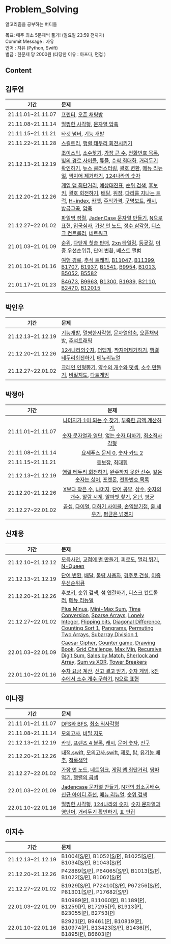 

# Problem_Solving
알고리즘을 공부하는 버디들

목표: 매주 최소 5문제씩 풀기! (일요일 23:59 전까지) <br/>
Commit Message : 자유 <br/>
언어 : 자유 (Python, Swift) <br/>
벌금 : 한문제 당 2000원 (타당한 이유 : 아프다, 면접 ) <br/>

## Content

## 김두연

|기간|문제|
|:-:|:-|
|21.11.01~21.11.07|[프린터](https://github.com/lunchScreen/Problem_Solving/blob/main/%EA%B9%80%EB%91%90%EC%97%B0/python/%5B%ED%94%84%EB%A1%9C%EA%B7%B8%EB%9E%98%EB%A8%B8%EC%8A%A4%5D%20%EA%B9%80%EB%91%90%EC%97%B0_%ED%94%84%EB%A6%B0%ED%84%B0.py), [오픈 채팅방](https://github.com/lunchScreen/Problem_Solving/blob/main/%EA%B9%80%EB%91%90%EC%97%B0/python/%5B%ED%94%84%EB%A1%9C%EA%B7%B8%EB%9E%98%EB%A8%B8%EC%8A%A4%5D%20%EA%B9%80%EB%91%90%EC%97%B0_%EC%98%A4%ED%94%88%EC%B1%84%ED%8C%85%EB%B0%A9.py)|
|21.11.08~21.11.14|[멀쩡한 사각형](https://github.com/lunchScreen/Problem_Solving/blob/main/%EA%B9%80%EB%91%90%EC%97%B0/python/%5B%ED%94%84%EB%A1%9C%EA%B7%B8%EB%9E%98%EB%A8%B8%EC%8A%A4%5D%20%EA%B9%80%EB%91%90%EC%97%B0_%EB%A9%80%EC%A9%A1%ED%95%9C%EC%82%AC%EA%B0%81%ED%98%95.py), [문자열 압축](https://github.com/lunchScreen/Problem_Solving/blob/main/%EA%B9%80%EB%91%90%EC%97%B0/python/%5B%ED%94%84%EB%A1%9C%EA%B7%B8%EB%9E%98%EB%A8%B8%EC%8A%A4%5D%20%EA%B9%80%EB%91%90%EC%97%B0_%EB%AC%B8%EC%9E%90%EC%97%B4%20%EC%95%95%EC%B6%95.py) |
|21.11.15~21.11.21|[타겟 넘버](https://github.com/lunchScreen/Problem_Solving/blob/main/%EA%B9%80%EB%91%90%EC%97%B0/python/%5B%ED%94%84%EB%A1%9C%EA%B7%B8%EB%9E%98%EB%A8%B8%EC%8A%A4%5D%20%EA%B9%80%EB%91%90%EC%97%B0_%ED%83%80%EA%B2%9F%20%EB%84%98%EB%B2%84.py), [기능 개발](https://github.com/lunchScreen/Problem_Solving/blob/main/%EA%B9%80%EB%91%90%EC%97%B0/python/%5B%ED%94%84%EB%A1%9C%EA%B7%B8%EB%9E%98%EB%A8%B8%EC%8A%A4%5D%20%EA%B9%80%EB%91%90%EC%97%B0_%EA%B8%B0%EB%8A%A5%EA%B0%9C%EB%B0%9C.py)|
|21.11.22~21.11.28|[스킬트리](https://github.com/lunchScreen/Problem_Solving/blob/main/%EA%B9%80%EB%91%90%EC%97%B0/python/%5B%ED%94%84%EB%A1%9C%EA%B7%B8%EB%9E%98%EB%A8%B8%EC%8A%A4%5D%20%EA%B9%80%EB%91%90%EC%97%B0_%EC%8A%A4%ED%82%AC%ED%8A%B8%EB%A6%AC.py), [행렬 테두리 회전시키기](https://github.com/lunchScreen/Problem_Solving/blob/main/%EA%B9%80%EB%91%90%EC%97%B0/python/%5B%ED%94%84%EB%A1%9C%EA%B7%B8%EB%9E%98%EB%A8%B8%EC%8A%A4%5D%20%EA%B9%80%EB%91%90%EC%97%B0_%ED%96%89%EB%A0%AC%20%ED%85%8C%EB%91%90%EB%A6%AC%20%ED%9A%8C%EC%A0%84%EC%8B%9C%ED%82%A4%EA%B8%B0.py)|
|21.12.13~21.12.19|[조이스틱](https://github.com/lunchScreen/Problem_Solving/blob/main/%EA%B9%80%EB%91%90%EC%97%B0/python/%5B%ED%94%84%EB%A1%9C%EA%B7%B8%EB%9E%98%EB%A8%B8%EC%8A%A4%5D%20%EA%B9%80%EB%91%90%EC%97%B0_%EC%A1%B0%EC%9D%B4%EC%8A%A4%ED%8B%B1.py), [소수찾기](https://github.com/lunchScreen/Problem_Solving/blob/main/%EA%B9%80%EB%91%90%EC%97%B0/python/%5B%ED%94%84%EB%A1%9C%EA%B7%B8%EB%9E%98%EB%A8%B8%EC%8A%A4%5D%20%EA%B9%80%EB%91%90%EC%97%B0_%EC%86%8C%EC%88%98%EC%B0%BE%EA%B8%B0.py), [가장 큰 수](https://github.com/lunchScreen/Problem_Solving/blob/main/%EA%B9%80%EB%91%90%EC%97%B0/python/%5B%ED%94%84%EB%A1%9C%EA%B7%B8%EB%9E%98%EB%A8%B8%EC%8A%A4%5D%20%EA%B9%80%EB%91%90%EC%97%B0_%EA%B0%80%EC%9E%A5%20%ED%81%B0%20%EC%88%98.py), [전화번호 목록](https://github.com/lunchScreen/Problem_Solving/blob/main/%EA%B9%80%EB%91%90%EC%97%B0/python/%5B%ED%94%84%EB%A1%9C%EA%B7%B8%EB%9E%98%EB%A8%B8%EC%8A%A4%5D%20%EA%B9%80%EB%91%90%EC%97%B0_%EC%A0%84%ED%99%94%EB%B2%88%ED%98%B8%20%EB%AA%A9%EB%A1%9D.py), [빛의 경로 사이클](https://github.com/lunchScreen/Problem_Solving/blob/main/%EA%B9%80%EB%91%90%EC%97%B0/python/%5B%ED%94%84%EB%A1%9C%EA%B7%B8%EB%9E%98%EB%A8%B8%EC%8A%A4%5D%20%EA%B9%80%EB%91%90%EC%97%B0_%EB%B9%9B%EC%9D%98%20%EA%B2%BD%EB%A1%9C%20%EC%8B%B8%EC%9D%B4%ED%81%B4.py), [튜플](https://github.com/lunchScreen/Problem_Solving/blob/main/%EA%B9%80%EB%91%90%EC%97%B0/python/%5B%ED%94%84%EB%A1%9C%EA%B7%B8%EB%9E%98%EB%A8%B8%EC%8A%A4%5D%20%EA%B9%80%EB%91%90%EC%97%B0_%ED%8A%9C%ED%94%8C.py), [수식 최대화](https://github.com/lunchScreen/Problem_Solving/blob/main/%EA%B9%80%EB%91%90%EC%97%B0/python/%5B%ED%94%84%EB%A1%9C%EA%B7%B8%EB%9E%98%EB%A8%B8%EC%8A%A4%5D%20%EA%B9%80%EB%91%90%EC%97%B0_%EC%88%98%EC%8B%9D%20%EC%B5%9C%EB%8C%80%ED%99%94.py), [거리두기 확인하기](https://github.com/lunchScreen/Problem_Solving/blob/main/%EA%B9%80%EB%91%90%EC%97%B0/python/%5B%ED%94%84%EB%A1%9C%EA%B7%B8%EB%9E%98%EB%A8%B8%EC%8A%A4%5D%20%EA%B9%80%EB%91%90%EC%97%B0_%EA%B1%B0%EB%A6%AC%EB%91%90%EA%B8%B0%20%ED%99%95%EC%9D%B8%ED%95%98%EA%B8%B0.py), [뉴스 클러스터링](https://github.com/lunchScreen/Problem_Solving/blob/main/%EA%B9%80%EB%91%90%EC%97%B0/python/%5B%ED%94%84%EB%A1%9C%EA%B7%B8%EB%9E%98%EB%A8%B8%EC%8A%A4%5D%20%EA%B9%80%EB%91%90%EC%97%B0_%EB%89%B4%EC%8A%A4%20%ED%81%B4%EB%9F%AC%EC%8A%A4%ED%84%B0%EB%A7%81.py), [괄호 변환](https://github.com/lunchScreen/Problem_Solving/blob/main/%EA%B9%80%EB%91%90%EC%97%B0/python/%5B%ED%94%84%EB%A1%9C%EA%B7%B8%EB%9E%98%EB%A8%B8%EC%8A%A4%5D%20%EA%B9%80%EB%91%90%EC%97%B0_%EA%B4%84%ED%98%B8%20%EB%B3%80%ED%99%98.py), [메뉴 리뉴얼](https://github.com/lunchScreen/Problem_Solving/blob/main/%EA%B9%80%EB%91%90%EC%97%B0/python/%5B%ED%94%84%EB%A1%9C%EA%B7%B8%EB%9E%98%EB%A8%B8%EC%8A%A4%5D%20%EA%B9%80%EB%91%90%EC%97%B0_%EB%A9%94%EB%89%B4%20%EB%A6%AC%EB%89%B4%EC%96%BC.py), [짝지어 제거하기](https://github.com/lunchScreen/Problem_Solving/blob/main/%EA%B9%80%EB%91%90%EC%97%B0/python/%5B%ED%94%84%EB%A1%9C%EA%B7%B8%EB%9E%98%EB%A8%B8%EC%8A%A4%5D%20%EA%B9%80%EB%91%90%EC%97%B0_%EC%A7%9D%EC%A7%80%EC%96%B4%20%EC%A0%9C%EA%B1%B0%ED%95%98%EA%B8%B0.py), [124나라의 숫자](https://github.com/lunchScreen/Problem_Solving/blob/main/%EA%B9%80%EB%91%90%EC%97%B0/python/%5B%ED%94%84%EB%A1%9C%EA%B7%B8%EB%9E%98%EB%A8%B8%EC%8A%A4%5D%20%EA%B9%80%EB%91%90%EC%97%B0_124%20%EB%82%98%EB%9D%BC%EC%9D%98%20%EC%88%AB%EC%9E%90.py)|
|21.12.20~21.12.26|[게임 맵 최단거리](https://github.com/lunchScreen/Problem_Solving/blob/main/%EA%B9%80%EB%91%90%EC%97%B0/python/%5B%ED%94%84%EB%A1%9C%EA%B7%B8%EB%9E%98%EB%A8%B8%EC%8A%A4%5D%20%EA%B9%80%EB%91%90%EC%97%B0_%EA%B2%8C%EC%9E%84%20%EB%A7%B5%20%EC%B5%9C%EB%8B%A8%EA%B1%B0%EB%A6%AC.py), [예상대진표](https://github.com/lunchScreen/Problem_Solving/blob/main/%EA%B9%80%EB%91%90%EC%97%B0/python/%5B%ED%94%84%EB%A1%9C%EA%B7%B8%EB%9E%98%EB%A8%B8%EC%8A%A4%5D%20%EA%B9%80%EB%91%90%EC%97%B0_%EC%98%88%EC%83%81%EB%8C%80%EC%A7%84%ED%91%9C.py), [순위 검색](https://github.com/lunchScreen/Problem_Solving/blob/main/%EA%B9%80%EB%91%90%EC%97%B0/python/%5B%ED%94%84%EB%A1%9C%EA%B7%B8%EB%9E%98%EB%A8%B8%EC%8A%A4%5D%20%EA%B9%80%EB%91%90%EC%97%B0_%EC%88%9C%EC%9C%84%20%EA%B2%80%EC%83%89.py), [후보키](https://github.com/lunchScreen/Problem_Solving/blob/main/%EB%B0%95%EC%9D%B8%EC%9A%B0/python/%5B%ED%94%84%EB%A1%9C%EA%B7%B8%EB%9E%98%EB%A8%B8%EC%8A%A4%5D%20%EA%B8%B0%EB%8A%A5%EA%B0%9C%EB%B0%9C.py), [괄호 회전하기](https://github.com/lunchScreen/Problem_Solving/blob/main/%EA%B9%80%EB%91%90%EC%97%B0/python/%5B%ED%94%84%EB%A1%9C%EA%B7%B8%EB%9E%98%EB%A8%B8%EC%8A%A4%5D%20%EA%B9%80%EB%91%90%EC%97%B0_%EA%B4%84%ED%98%B8%20%ED%9A%8C%EC%A0%84%ED%95%98%EA%B8%B0.py), [배달](https://github.com/lunchScreen/Problem_Solving/blob/main/%EA%B9%80%EB%91%90%EC%97%B0/python/%5B%ED%94%84%EB%A1%9C%EA%B7%B8%EB%9E%98%EB%A8%B8%EC%8A%A4%5D%20%EA%B9%80%EB%91%90%EC%97%B0_%EB%B0%B0%EB%8B%AC.py), [위장](https://github.com/lunchScreen/Problem_Solving/blob/main/%EA%B9%80%EB%91%90%EC%97%B0/python/%5B%ED%94%84%EB%A1%9C%EA%B7%B8%EB%9E%98%EB%A8%B8%EC%8A%A4%5D%20%EA%B9%80%EB%91%90%EC%97%B0_%EC%9C%84%EC%9E%A5.py), [다리를 지나는 트럭](https://github.com/lunchScreen/Problem_Solving/blob/main/%EA%B9%80%EB%91%90%EC%97%B0/python/%5B%ED%94%84%EB%A1%9C%EA%B7%B8%EB%9E%98%EB%A8%B8%EC%8A%A4%5D%20%EA%B9%80%EB%91%90%EC%97%B0_%EB%8B%A4%EB%A6%AC%EB%A5%BC%20%EC%A7%80%EB%82%98%EB%8A%94%20%ED%8A%B8%EB%9F%AD.py), [H-index](https://github.com/lunchScreen/Problem_Solving/blob/main/%EA%B9%80%EB%91%90%EC%97%B0/python/%5B%ED%94%84%EB%A1%9C%EA%B7%B8%EB%9E%98%EB%A8%B8%EC%8A%A4%5D%20%EA%B9%80%EB%91%90%EC%97%B0_H-index.py), [카펫](https://github.com/lunchScreen/Problem_Solving/blob/main/%EA%B9%80%EB%91%90%EC%97%B0/python/%5B%ED%94%84%EB%A1%9C%EA%B7%B8%EB%9E%98%EB%A8%B8%EC%8A%A4%5D%20%EA%B9%80%EB%91%90%EC%97%B0_%EC%B9%B4%ED%8E%AB.py), [주식가격](https://github.com/lunchScreen/Problem_Solving/blob/main/%EA%B9%80%EB%91%90%EC%97%B0/python/%5B%ED%94%84%EB%A1%9C%EA%B7%B8%EB%9E%98%EB%A8%B8%EC%8A%A4%5D%20%EA%B9%80%EB%91%90%EC%97%B0_%EC%A3%BC%EC%8B%9D%EA%B0%80%EA%B2%A9.py), [구명보트](https://github.com/lunchScreen/Problem_Solving/blob/main/%EA%B9%80%EB%91%90%EC%97%B0/python/%5B%ED%94%84%EB%A1%9C%EA%B7%B8%EB%9E%98%EB%A8%B8%EC%8A%A4%5D%20%EA%B9%80%EB%91%90%EC%97%B0_%EA%B5%AC%EB%AA%85%EB%B3%B4%ED%8A%B8.py), [캐시](https://github.com/lunchScreen/Problem_Solving/blob/main/%EA%B9%80%EB%91%90%EC%97%B0/python/%5B%ED%94%84%EB%A1%9C%EA%B7%B8%EB%9E%98%EB%A8%B8%EC%8A%A4%5D%20%EA%B9%80%EB%91%90%EC%97%B0_%EC%BA%90%EC%8B%9C.py), [방금그곡](https://github.com/lunchScreen/Problem_Solving/blob/main/%EA%B9%80%EB%91%90%EC%97%B0/python/%5B%ED%94%84%EB%A1%9C%EA%B7%B8%EB%9E%98%EB%A8%B8%EC%8A%A4%5D%20%EA%B9%80%EB%91%90%EC%97%B0_%EB%B0%A9%EA%B8%88%EA%B7%B8%EA%B3%A1.py), [압축](https://github.com/lunchScreen/Problem_Solving/blob/main/%EA%B9%80%EB%91%90%EC%97%B0/python/%5B%ED%94%84%EB%A1%9C%EA%B7%B8%EB%9E%98%EB%A8%B8%EC%8A%A4%5D%20%EA%B9%80%EB%91%90%EC%97%B0_%EC%95%95%EC%B6%95.py)|
|21.12.27~22.01.02|[파일명 정렬](https://github.com/lunchScreen/Problem_Solving/blob/main/%EA%B9%80%EB%91%90%EC%97%B0/python/%5B%ED%94%84%EB%A1%9C%EA%B7%B8%EB%9E%98%EB%A8%B8%EC%8A%A4%5D%20%EA%B9%80%EB%91%90%EC%97%B0_%ED%8C%8C%EC%9D%BC%EB%AA%85%20%EC%A0%95%EB%A0%AC.py), [JadenCase 문자열 만들기](https://github.com/lunchScreen/Problem_Solving/blob/main/%EA%B9%80%EB%91%90%EC%97%B0/python/%5B%ED%94%84%EB%A1%9C%EA%B7%B8%EB%9E%98%EB%A8%B8%EC%8A%A4%5D%20%EA%B9%80%EB%91%90%EC%97%B0_JadenCase%20%EB%AC%B8%EC%9E%90%EC%97%B4%20%EB%A7%8C%EB%93%A4%EA%B8%B0.py), [N으로 표현](https://github.com/lunchScreen/Problem_Solving/blob/main/%EA%B9%80%EB%91%90%EC%97%B0/python/%5B%ED%94%84%EB%A1%9C%EA%B7%B8%EB%9E%98%EB%A8%B8%EC%8A%A4%5D%20%EA%B9%80%EB%91%90%EC%97%B0_N%EC%9C%BC%EB%A1%9C%ED%91%9C%ED%98%84.py), [입국심사](https://github.com/lunchScreen/Problem_Solving/blob/main/%EA%B9%80%EB%91%90%EC%97%B0/python/%5B%ED%94%84%EB%A1%9C%EA%B7%B8%EB%9E%98%EB%A8%B8%EC%8A%A4%5D%20%EA%B9%80%EB%91%90%EC%97%B0_%EC%9E%85%EA%B5%AD%EC%8B%AC%EC%82%AC.py), [가장 먼 노드](https://github.com/lunchScreen/Problem_Solving/blob/main/%EA%B9%80%EB%91%90%EC%97%B0/python/%5B%ED%94%84%EB%A1%9C%EA%B7%B8%EB%9E%98%EB%A8%B8%EC%8A%A4%5D%20%EA%B9%80%EB%91%90%EC%97%B0_%EA%B0%80%EC%9E%A5%20%EB%A8%BC%20%EB%85%B8%EB%93%9C.py), [정수 삼각형](https://github.com/lunchScreen/Problem_Solving/blob/main/%EA%B9%80%EB%91%90%EC%97%B0/python/%5B%ED%94%84%EB%A1%9C%EA%B7%B8%EB%9E%98%EB%A8%B8%EC%8A%A4%5D%20%EA%B9%80%EB%91%90%EC%97%B0_%EC%A0%95%EC%88%98%20%EC%82%BC%EA%B0%81%ED%98%95.py), [디스크 컨트롤러](https://github.com/lunchScreen/Problem_Solving/blob/main/%EA%B9%80%EB%91%90%EC%97%B0/python/%5B%ED%94%84%EB%A1%9C%EA%B7%B8%EB%9E%98%EB%A8%B8%EC%8A%A4%5D%20%EA%B9%80%EB%91%90%EC%97%B0_%EB%94%94%EC%8A%A4%ED%81%AC%20%EC%BB%A8%ED%8A%B8%EB%A1%A4%EB%9F%AC.py), [네트워크](https://github.com/lunchScreen/Problem_Solving/blob/main/%EA%B9%80%EB%91%90%EC%97%B0/python/%5B%ED%94%84%EB%A1%9C%EA%B7%B8%EB%9E%98%EB%A8%B8%EC%8A%A4%5D%20%EA%B9%80%EB%91%90%EC%97%B0_%EB%84%A4%ED%8A%B8%EC%9B%8C%ED%81%AC.py)|
|21.01.03~21.01.09|[순위](https://github.com/lunchScreen/Problem_Solving/blob/main/%EA%B9%80%EB%91%90%EC%97%B0/python/%5B%ED%94%84%EB%A1%9C%EA%B7%B8%EB%9E%98%EB%A8%B8%EC%8A%A4%5D%20%EA%B9%80%EB%91%90%EC%97%B0_%EC%88%9C%EC%9C%84.py), [다단계 칫솔 판매](https://github.com/lunchScreen/Problem_Solving/blob/main/%EA%B9%80%EB%91%90%EC%97%B0/python/%5B%ED%94%84%EB%A1%9C%EA%B7%B8%EB%9E%98%EB%A8%B8%EC%8A%A4%5D%20%EA%B9%80%EB%91%90%EC%97%B0_%EB%8B%A4%EB%8B%A8%EA%B3%84%20%EC%B9%AB%EC%86%94%20%ED%8C%90%EB%A7%A4.py), [2xn 타일링](https://github.com/lunchScreen/Problem_Solving/blob/main/%EA%B9%80%EB%91%90%EC%97%B0/python/%5B%ED%94%84%EB%A1%9C%EA%B7%B8%EB%9E%98%EB%A8%B8%EC%8A%A4%5D%20%EA%B9%80%EB%91%90%EC%97%B0_2xn%20%ED%83%80%EC%9D%BC%EB%A7%81.py), [등굣길](https://github.com/lunchScreen/Problem_Solving/blob/main/%EA%B9%80%EB%91%90%EC%97%B0/python/%5B%ED%94%84%EB%A1%9C%EA%B7%B8%EB%9E%98%EB%A8%B8%EC%8A%A4%5D%20%EA%B9%80%EB%91%90%EC%97%B0_%EB%93%B1%EA%B5%A3%EA%B8%B8.py), [이중 우선순위큐](https://github.com/lunchScreen/Problem_Solving/blob/main/%EA%B9%80%EB%91%90%EC%97%B0/python/%5B%ED%94%84%EB%A1%9C%EA%B7%B8%EB%9E%98%EB%A8%B8%EC%8A%A4%5D%20%EA%B9%80%EB%91%90%EC%97%B0_%EC%9D%B4%EC%A4%91%EC%9A%B0%EC%84%A0%EC%88%9C%EC%9C%84%ED%81%90.py), [단어 변환](https://github.com/lunchScreen/Problem_Solving/blob/main/%EA%B9%80%EB%91%90%EC%97%B0/python/%5B%ED%94%84%EB%A1%9C%EA%B7%B8%EB%9E%98%EB%A8%B8%EC%8A%A4%5D%20%EA%B9%80%EB%91%90%EC%97%B0_%EB%8B%A8%EC%96%B4%20%EB%B3%80%ED%99%98.py), [베스트 앨범](https://github.com/lunchScreen/Problem_Solving/blob/main/%EA%B9%80%EB%91%90%EC%97%B0/python/%5B%ED%94%84%EB%A1%9C%EA%B7%B8%EB%9E%98%EB%A8%B8%EC%8A%A4%5D%20%EA%B9%80%EB%91%90%EC%97%B0_%EB%B2%A0%EC%8A%A4%ED%8A%B8%20%EC%95%A8%EB%B2%94.py)|
|21.01.10~21.01.16|[여행 경로](https://github.com/lunchScreen/Problem_Solving/blob/main/%EA%B9%80%EB%91%90%EC%97%B0/python/%5B%ED%94%84%EB%A1%9C%EA%B7%B8%EB%9E%98%EB%A8%B8%EC%8A%A4%5D%20%EA%B9%80%EB%91%90%EC%97%B0_%EC%97%AC%ED%96%89%EA%B2%BD%EB%A1%9C.py), [추석 트래픽](https://github.com/lunchScreen/Problem_Solving/blob/main/%EA%B9%80%EB%91%90%EC%97%B0/python/%5B%ED%94%84%EB%A1%9C%EA%B7%B8%EB%9E%98%EB%A8%B8%EC%8A%A4%5D%20%EA%B9%80%EB%91%90%EC%97%B0_%EC%B6%94%EC%84%9D%20%ED%8A%B8%EB%9E%98%ED%94%BD.py), [B11047](https://github.com/lunchScreen/Problem_Solving/blob/main/%EA%B9%80%EB%91%90%EC%97%B0/swift/Baekjoon_11047.swift), [B11399](https://github.com/lunchScreen/Problem_Solving/blob/main/%EA%B9%80%EB%91%90%EC%97%B0/swift/Baekjoon_11399.swift), [B1707](https://github.com/lunchScreen/Problem_Solving/blob/main/%EA%B9%80%EB%91%90%EC%97%B0/swift/Baekjoon_1707.swift), [B1937](https://github.com/lunchScreen/Problem_Solving/blob/main/%EA%B9%80%EB%91%90%EC%97%B0/swift/Baekjoon_1937.swift), [B1541](https://github.com/lunchScreen/Problem_Solving/blob/main/%EA%B9%80%EB%91%90%EC%97%B0/swift/Baekjoon_1541.swift), [B9954](https://github.com/lunchScreen/Problem_Solving/blob/main/%EA%B9%80%EB%91%90%EC%97%B0/swift/Baekjoon_9954.swift), [B1013](https://github.com/lunchScreen/Problem_Solving/blob/main/%EA%B9%80%EB%91%90%EC%97%B0/swift/Baekjoon_1013.swift), [B5052](https://github.com/lunchScreen/Problem_Solving/blob/main/%EA%B9%80%EB%91%90%EC%97%B0/swift/Baekjoon_5052.swift), [B5582](https://github.com/lunchScreen/Problem_Solving/blob/main/%EA%B9%80%EB%91%90%EC%97%B0/swift/Baekjoon_5582.swift)|
|21.01.17~21.01.23|[B4673](https://github.com/lunchScreen/Problem_Solving/blob/main/%EA%B9%80%EB%91%90%EC%97%B0/swift/Baekjoon_4673.swift), [B9963](https://github.com/lunchScreen/Problem_Solving/blob/main/%EA%B9%80%EB%91%90%EC%97%B0/swift/Baekjoon_9963.swift), [B1300](https://github.com/lunchScreen/Problem_Solving/blob/main/%EA%B9%80%EB%91%90%EC%97%B0/swift/Baekjoon_1300.swift), [B1939](https://github.com/lunchScreen/Problem_Solving/blob/main/%EA%B9%80%EB%91%90%EC%97%B0/swift/Baekjoon_1939.swift), [B2110](https://github.com/lunchScreen/Problem_Solving/blob/main/%EA%B9%80%EB%91%90%EC%97%B0/swift/Baekjoon_2110.swift), [B2470](https://github.com/lunchScreen/Problem_Solving/blob/main/%EA%B9%80%EB%91%90%EC%97%B0/swift/Baekjoon_2470.swift), [B12015](https://github.com/lunchScreen/Problem_Solving/blob/main/%EA%B9%80%EB%91%90%EC%97%B0/swift/Baekjoon_12015.swift)|

## 박인우

|기간|문제|
|:-:|:-|
|21.12.13~21.12.19|[기능개발](https://github.com/lunchScreen/Problem_Solving/blob/main/%EB%B0%95%EC%9D%B8%EC%9A%B0/%5B%ED%94%84%EB%A1%9C%EA%B7%B8%EB%9E%98%EB%A8%B8%EC%8A%A4%5D%20%EA%B8%B0%EB%8A%A5%EA%B0%9C%EB%B0%9C.py), [멀쩡한사각형](https://github.com/lunchScreen/Problem_Solving/blob/main/%EB%B0%95%EC%9D%B8%EC%9A%B0/%5B%ED%94%84%EB%A1%9C%EA%B7%B8%EB%9E%98%EB%A8%B8%EC%8A%A4%5D%20%EB%A9%80%EC%A9%A1%ED%95%9C%20%EC%82%AC%EA%B0%81%ED%98%95.py), [문자열압축](https://github.com/lunchScreen/Problem_Solving/blob/main/%EB%B0%95%EC%9D%B8%EC%9A%B0/%5B%ED%94%84%EB%A1%9C%EA%B7%B8%EB%9E%98%EB%A8%B8%EC%8A%A4%5D%20%EB%AC%B8%EC%9E%90%EC%97%B4%EC%95%95%EC%B6%95.py), [오픈채팅방](https://github.com/lunchScreen/Problem_Solving/blob/main/%EB%B0%95%EC%9D%B8%EC%9A%B0/%5B%ED%94%84%EB%A1%9C%EA%B7%B8%EB%9E%98%EB%A8%B8%EC%8A%A4%5D%20%EC%98%A4%ED%94%88%20%EC%B1%84%ED%8C%85%EB%B0%A9.py), [추석트래픽](https://github.com/lunchScreen/Problem_Solving/blob/main/%EB%B0%95%EC%9D%B8%EC%9A%B0/%5B%ED%94%84%EB%A1%9C%EA%B7%B8%EB%9E%98%EB%A8%B8%EC%8A%A4%5D%20%EC%B6%94%EC%84%9D%20%ED%8A%B8%EB%9E%98%ED%94%BD.py)|
|21.12.20~21.12.26|[124나라의숫자](https://github.com/lunchScreen/Problem_Solving/blob/main/%EB%B0%95%EC%9D%B8%EC%9A%B0/%5B%ED%94%84%EB%A1%9C%EA%B7%B8%EB%9E%98%EB%A8%B8%EC%8A%A4%5D%20124%20%EB%82%98%EB%9D%BC%EC%9D%98%20%EC%88%AB%EC%9E%90.py), [더맵게](https://github.com/lunchScreen/Problem_Solving/blob/main/%EB%B0%95%EC%9D%B8%EC%9A%B0/%5B%ED%94%84%EB%A1%9C%EA%B7%B8%EB%9E%98%EB%A8%B8%EC%8A%A4%5D%20%EB%8D%94%20%EB%A7%B5%EA%B2%8C.py), [짝지어제거하기](https://github.com/lunchScreen/Problem_Solving/blob/main/%EB%B0%95%EC%9D%B8%EC%9A%B0/%5B%ED%94%84%EB%A1%9C%EA%B7%B8%EB%9E%98%EB%A8%B8%EC%8A%A4%5D%20%EC%A7%9D%EC%A7%80%EC%96%B4%20%EC%A0%9C%EA%B1%B0%ED%95%98%EA%B8%B0.py), [행렬테두리회전하기](https://github.com/lunchScreen/Problem_Solving/blob/main/%EB%B0%95%EC%9D%B8%EC%9A%B0/%5B%ED%94%84%EB%A1%9C%EA%B7%B8%EB%9E%98%EB%A8%B8%EC%8A%A4%5D%20%ED%96%89%EB%A0%AC%20%ED%85%8C%EB%91%90%EB%A6%AC%20%ED%9A%8C%EC%A0%84%ED%95%98%EA%B8%B0.py), [메뉴리뉴얼](https://github.com/lunchScreen/Problem_Solving/blob/main/%EB%B0%95%EC%9D%B8%EC%9A%B0/%5B%ED%94%84%EB%A1%9C%EA%B7%B8%EB%9E%98%EB%A8%B8%EC%8A%A4%5D%20%EB%A9%94%EB%89%B4%20%EB%A6%AC%EB%89%B4%EC%96%BC.py)|
|21.12.27~22.01.02|[크레인 인형뽑기](https://github.com/lunchScreen/Problem_Solving/blob/main/%EB%B0%95%EC%9D%B8%EC%9A%B0/%5B%ED%94%84%EB%A1%9C%EA%B7%B8%EB%9E%98%EB%A8%B8%EC%8A%A4%5D%20%ED%81%AC%EB%A0%88%EC%9D%B8%20%EC%9D%B8%ED%98%95%EB%BD%91%EA%B8%B0.py), [약수의 개수와 덧셈](https://github.com/lunchScreen/Problem_Solving/blob/main/%EB%B0%95%EC%9D%B8%EC%9A%B0/%5B%ED%94%84%EB%A1%9C%EA%B7%B8%EB%9E%98%EB%A8%B8%EC%8A%A4%5D%20%EC%95%BD%EC%88%98%EC%9D%98%20%EA%B0%9C%EC%88%98%EC%99%80%20%EB%8D%A7%EC%85%88.py), [소수 만들기](https://github.com/lunchScreen/Problem_Solving/blob/main/%EB%B0%95%EC%9D%B8%EC%9A%B0/%5B%ED%94%84%EB%A1%9C%EA%B7%B8%EB%9E%98%EB%A8%B8%EC%8A%A4%5D%20%EC%86%8C%EC%88%98%20%EB%A7%8C%EB%93%A4%EA%B8%B0.py), [비밀지도](https://github.com/lunchScreen/Problem_Solving/blob/main/%EB%B0%95%EC%9D%B8%EC%9A%B0/%5B%ED%94%84%EB%A1%9C%EA%B7%B8%EB%9E%98%EB%A8%B8%EC%8A%A4%5D%20%EB%B9%84%EB%B0%80%EC%A7%80%EB%8F%84.py), [다트게임](https://github.com/lunchScreen/Problem_Solving/blob/main/%EB%B0%95%EC%9D%B8%EC%9A%B0/%5B%ED%94%84%EB%A1%9C%EA%B7%B8%EB%9E%98%EB%A8%B8%EC%8A%A4%5D%20%EB%8B%A4%ED%8A%B8%20%EA%B2%8C%EC%9E%84.py)|

## 박정아

|기간|문제|
|:-:|:-:|
| 21.11.01~21.11.07 | [나머지가 1이 되는 수 찾기](https://github.com/lunchScreen/Problem_Solving/blob/main/박정아/%5B프로그래머스%5D%20박정아_나머지가%201이%20되는%20수%20찾기.swift), [부족한 금액 계산하기](https://github.com/lunchScreen/Problem_Solving/blob/main/박정아/%5B프로그래머스%5D%20박정아_부족한%20금액%20게산하기.swift), <br/> [숫자 문자열과 영단](https://github.com/lunchScreen/Problem_Solving/blob/main/박정아/%5B프로그래머스%5D%20박정아_숫자%20문자열과%20영단어.swift), [없는 숫자 더하기](https://github.com/lunchScreen/Problem_Solving/blob/main/박정아/%5B프로그래머스%5D%20박정아_없는%20숫자%20더하기.swift), [최소직사각형](https://github.com/lunchScreen/Problem_Solving/blob/main/박정아/%5B프로그래머스%5D%20박정아_최소직사각형.swift) |
| 21.11.08~21.11.14 | [요세푸스 문제 0](https://github.com/lunchScreen/Problem_Solving/blob/main/박정아/%5B백준%5D%20박정아_요세푸스%20문제%200.swift), [숫자 카드 2](https://github.com/lunchScreen/Problem_Solving/blob/main/박정아/%5B백준%5D%20박정아_숫자%20카드%202.swift) |
| 21.11.15~21.11.21 | [듣보잡](https://github.com/lunchScreen/Problem_Solving/blob/main/박정아/%5B백준%5D%20박정아_듣보잡.swift), [최대힙](https://github.com/lunchScreen/Problem_Solving/blob/main/박정아/%5B백준%5D%20박정아_최대%20힙.swift) |
| 21.12.13~21.12.19 | [행렬 테두리 회전하기](https://github.com/lunchScreen/Problem_Solving/blob/main/박정아/%5B프로그래머스%5D%20박정아_행렬%20테두리%20회전하기.swift), [완주하지 못한 선수](https://github.com/lunchScreen/Problem_Solving/blob/main/박정아/%5B프로그래머스%5D%20박정아_완주하지%20못한%20선수.py), [같은 숫자는 싫어](https://github.com/lunchScreen/Problem_Solving/blob/main/박정아/%5B프로그래머스%5D%20박정아_같은%20숫자는%20싫어.py), [포켓몬](https://github.com/lunchScreen/Problem_Solving/blob/main/박정아/%5B프로그래머스%5D%20박정아_포켓몬.py), [전화번호 목록](https://github.com/lunchScreen/Problem_Solving/blob/main/박정아/%5B프로그래머스%5D%20박정아_전화번호%20목록.py) |
| 21.12.20~21.12.26 | [X보다 작은 수](https://github.com/lunchScreen/Problem_Solving/blob/main/박정아/%5B백준%5D%20박정아_X보다%20작은%20수.swift), [나머지](https://github.com/lunchScreen/Problem_Solving/blob/main/박정아/%5B백준%5D%20박정아_나머지.swift), [단어 공부](https://github.com/lunchScreen/Problem_Solving/blob/main/박정아/%5B백준%5D%20박정아_단어%20공부.swift), [상수](https://github.com/lunchScreen/Problem_Solving/blob/main/박정아/%5B백준%5D%20박정아_상수.swift), [숫자의 개수](https://github.com/lunchScreen/Problem_Solving/blob/main/박정아/%5B백준%5D%20박정아_숫자의%20개수.swift), [알람 시계](https://github.com/lunchScreen/Problem_Solving/blob/main/박정아/%5B백준%5D%20박정아_알람%20시계.swift), [알파벳 찾기](https://github.com/lunchScreen/Problem_Solving/blob/main/박정아/%5B백준%5D%20박정아_알파벳%20찾기.swift), [윤년](https://github.com/lunchScreen/Problem_Solving/blob/main/박정아/%5B백준%5D%20박정아_윤년.swift), [평균](https://github.com/lunchScreen/Problem_Solving/blob/main/박정아/%5B백준%5D%20박정아_평균.swift) |
| 21.12.27~22.01.02 | [곱셈](https://github.com/lunchScreen/Problem_Solving/blob/main/박정아/%5B백준%5D%20박정아_곱셈.swift), [다이얼](https://github.com/lunchScreen/Problem_Solving/blob/main/박정아/%5B백준%5D%20박정아_다이얼.swift), [더하기 사이클](https://github.com/lunchScreen/Problem_Solving/blob/main/박정아/%5B백준%5D%20박정아_더하기%20사이클.swift), [손익분기점](https://github.com/lunchScreen/Problem_Solving/blob/main/박정아/%5B백준%5D%20박정아_손익분기점.swift), [줄 세우기](https://github.com/lunchScreen/Problem_Solving/blob/main/박정아/%5B백준%5D%20박정아_줄%20세우기.swift), [평균은 넘겠지](https://github.com/lunchScreen/Problem_Solving/blob/main/박정아/%5B백준%5D%20박정아_평균은%20넘겠지.swift) |

## 신재웅

|기간|문제|
|:-:|:-|
|21.12.10~21.12.12|[모음사전](./신재웅/%5B프로그래머스%5D%20신재웅_모음사전.swift), [교점에 별 만들기](./신재웅/%5B프로그래머스%5D%20신재웅_교점에%20별%20만들기.swift), [피로도](./신재웅/%5B프로그래머스%5D%20신재웅_피로도.swift), [멀리 뛰기](./신재웅/%5B프로그래머스%5D%20신재웅_멀리%20뛰기.swift), [N-Queen](./신재웅/%5B프로그래머스%5D%20신재웅_N-Queen.swift)|
|21.12.13~21.12.19|[단어 변환](/신재웅/%5B프로그래머스%5D%20신재웅_단어%20변환.swift), [배달](./신재웅/%5B프로그래머스%5D%20신재웅_배달.swift), [불량 사용자](./신재웅/%5B프로그래머스%5D%20신재웅_불량%20사용자.swift), [경주로 건설](./신재웅/%5B프로그래머스%5D%20신재웅_경주로%20건설.swift), [이중우선순위큐](./신재웅/%5B프로그래머스%5D%20신재웅_이중우선순위큐.swift)|
|21.12.20~21.12.26|[후보키](./신재웅/%5B프로그래머스%5D%20신재웅_후보키.swift), [순위 검색](./신재웅/%5B프로그래머스%5D%20신재웅_순위%20검색.swift), [섬 연결하기](./신재웅/%5B프로그래머스%5D%20신재웅_섬%20연결하기.swift), [디스크 컨트롤러](./신재웅/%5B프로그래머스%5D%20신재웅_디스크%20컨트롤러.swift), [메뉴 리뉴얼](./신재웅/%5B프로그래머스%5D%20신재웅_메뉴%20리뉴얼.swift)|
|21.12.27~22.01.02|[Plus Minus](./신재웅/Plus%20Minus.swift), [Mini-Max Sum](./신재웅/Mini-Max%20Sum.swift), [Time Conversion](./신재웅/Time%20Conversion.swift), [Sparse Arrays](./신재웅/Sparse%20Arrays.swift), [Lonely Integer](./신재웅/Lonely%20Integer.swift), [Flipping bits](./신재웅/Filpping%20bits.swift), [Diagonal Difference](./신재웅/Diagonal%20Difference.swift), [Counting Sort 1](./신재웅/Counting%20Sort%201.swift), [Pangrams](./신재웅/Pangrams.swift), [Permuting Two Arrays](./신재웅/Permuting%20Two%20Arrays.swift), [Subarray Division 1](./신재웅/Subarray%20Division%201.swift)|
|22.01.03~22.01.09|[Caesar Cipher](./신재웅/Caesar%20Cipher.swift), [Counter game](./신재웅/Counter%20game.swift), [Drawing Book](./신재웅/Drawing%20Book.swift), [Grid Challenge](./신재웅/Grid%20Challenge.swift), [Max Min](./신재웅/Max%20Min.swift), [Recursive Digit Sum](./신재웅/Recursive%20Digit%20Sum.swift), [Sales by Match](./신재웅/Sales%20by%20Match.swift), [Sherlock and Array](./신재웅/Sherlock%20and%20Array.swift), [Sum vs XOR](./신재웅/Sum%20vs%20XOR.swift), [Tower Breakers](./신재웅/Tower%20Breakers.swift)|
|22.01.10~22.01.16|[주차 요금 계산](./신재웅/%5B프로그래머스%5D%20신재웅_주차%20요금%20계산.swift), [신고 결고 받기](./신재웅/%5B프로그래머스%5D%20신재웅_신고%20결과%20받기.swift), [숫자 게임](./신재웅/%5B프로그래머스%5D%20신재웅_숫자%20게임.swift), [k진수에서 소수 개수 구하기](./신재웅/%5B프로그래머스%5D%20신재웅_k진수에서%20소수%20개수%20구하기.swift), [N으로 표현](./신재웅/%5B프로그래머스%5D%20신재웅_N으로%20표현.swift)|

## 이나정

|기간|문제|
|:-:|:-|
|21.11.01~21.11.07|[DFS와 BFS](https://github.com/lunchScreen/Problem_Solving/blob/main/%EC%9D%B4%EB%82%98%EC%A0%95/%5B%EB%B0%B1%EC%A4%80_1260%5D%20%EC%9D%B4%EB%82%98%EC%A0%95_DFS%EC%99%80%20BFS.py), [최소 직사각형](https://github.com/lunchScreen/Problem_Solving/blob/main/%EC%9D%B4%EB%82%98%EC%A0%95/%5B%ED%94%84%EB%A1%9C%EA%B7%B8%EB%9E%98%EB%A8%B8%EC%8A%A4%5D%20%EC%9D%B4%EB%82%98%EC%A0%95_%EC%B5%9C%EC%86%8C%EC%A7%81%EC%82%AC%EA%B0%81%ED%98%95.py)|
|21.11.08~21.11.14|[모의고사](https://github.com/lunchScreen/Problem_Solving/blob/main/%EC%9D%B4%EB%82%98%EC%A0%95/%5B%ED%94%84%EB%A1%9C%EA%B7%B8%EB%9E%98%EB%A8%B8%EC%8A%A4%5D%20%EC%9D%B4%EB%82%98%EC%A0%95_%EB%AA%A8%EC%9D%98%EA%B3%A0%EC%82%AC.py),  [비밀 지도](https://github.com/lunchScreen/Problem_Solving/blob/main/%EC%9D%B4%EB%82%98%EC%A0%95/%5B%ED%94%84%EB%A1%9C%EA%B7%B8%EB%9E%98%EB%A8%B8%EC%8A%A4%5D%20%EC%9D%B4%EB%82%98%EC%A0%95_%EB%B9%84%EB%B0%80%EC%A7%80%EB%8F%84.py)|
|21.12.13~21.12.19|[카펫](https://github.com/lunchScreen/Problem_Solving/blob/main/%EC%9D%B4%EB%82%98%EC%A0%95/%5B%ED%94%84%EB%A1%9C%EA%B7%B8%EB%9E%98%EB%A8%B8%EC%8A%A4%5D%20%EC%9D%B4%EB%82%98%EC%A0%95_%EC%B9%B4%ED%8E%AB.py), [프렌즈 4 블록](https://github.com/lunchScreen/Problem_Solving/blob/main/%EC%9D%B4%EB%82%98%EC%A0%95/%5B%ED%94%84%EB%A1%9C%EA%B7%B8%EB%9E%98%EB%A8%B8%EC%8A%A4%5D%20%EC%9D%B4%EB%82%98%EC%A0%95_%ED%94%84%EB%A0%8C%EC%A6%884%EB%B8%94%EB%A1%9D.py), [캐시](https://github.com/lunchScreen/Problem_Solving/blob/main/%EC%9D%B4%EB%82%98%EC%A0%95/%5B%ED%94%84%EB%A1%9C%EA%B7%B8%EB%9E%98%EB%A8%B8%EC%8A%A4%5D%20%EC%9D%B4%EB%82%98%EC%A0%95_%EC%BA%90%EC%8B%9C.py), [문어 숫자](https://github.com/lunchScreen/Problem_Solving/blob/main/%EC%9D%B4%EB%82%98%EC%A0%95/%5B%EB%B0%B1%EC%A4%80%5D%20%EC%9D%B4%EB%82%98%EC%A0%95_%EB%AC%B8%EC%96%B4%EC%88%AB%EC%9E%90.py), [전구](https://github.com/lunchScreen/Problem_Solving/blob/main/%EC%9D%B4%EB%82%98%EC%A0%95/%5B%EB%B0%B1%EC%A4%80%5D%20%EC%9D%B4%EB%82%98%EC%A0%95_%EC%A0%84%EA%B5%AC.py)|
|21.12.20~21.12.26|[내적.swift](https://github.com/lunchScreen/Problem_Solving/blob/main/%EC%9D%B4%EB%82%98%EC%A0%95/%5B%ED%94%84%EB%A1%9C%EA%B7%B8%EB%9E%98%EB%A8%B8%EC%8A%A4%5D%20%EC%9D%B4%EB%82%98%EC%A0%95_%EB%82%B4%EC%A0%81.swift), [모의고사.swift](https://github.com/lunchScreen/Problem_Solving/blob/main/%EC%9D%B4%EB%82%98%EC%A0%95/%5B%ED%94%84%EB%A1%9C%EA%B7%B8%EB%9E%98%EB%A8%B8%EC%8A%A4%5D%20%EC%9D%B4%EB%82%98%EC%A0%95_%EB%AA%A8%EC%9D%98%EA%B3%A0%EC%82%AC.swift), [제로](https://github.com/lunchScreen/Problem_Solving/blob/main/%EC%9D%B4%EB%82%98%EC%A0%95/%5B%EB%B0%B1%EC%A4%80%5D%20%EC%9D%B4%EB%82%98%EC%A0%95_%EC%A0%9C%EB%A1%9C.py), [탑](https://github.com/lunchScreen/Problem_Solving/blob/main/%EC%9D%B4%EB%82%98%EC%A0%95/%5B%EB%B0%B1%EC%A4%80%5D%20%EC%9D%B4%EB%82%98%EC%A0%95_%ED%83%91.py), [유기농 배추](https://github.com/lunchScreen/Problem_Solving/blob/main/%EC%9D%B4%EB%82%98%EC%A0%95/%5B%EB%B0%B1%EC%A4%80%5D%20%EC%9D%B4%EB%82%98%EC%A0%95_%EC%9C%A0%EA%B8%B0%EB%86%8D%EB%B0%B0%EC%B6%94.py), [적록색약](https://github.com/lunchScreen/Problem_Solving/blob/main/%EC%9D%B4%EB%82%98%EC%A0%95/%5B%EB%B0%B1%EC%A4%80%5D%20%EC%9D%B4%EB%82%98%EC%A0%95_%EC%A0%81%EB%A1%9D%EC%83%89%EC%95%BD.py)|
|21.12.27~22.01.02|[가장 먼 노드](https://github.com/dailynj/Problem-Solving/blob/main/Programmers/Level-3/%EA%B0%80%EC%9E%A5_%EB%A8%BC_%EB%85%B8%EB%93%9C.py), [네트워크](https://github.com/dailynj/Problem-Solving/blob/main/Programmers/Level-3/%EB%84%A4%ED%8A%B8%EC%9B%8C%ED%81%AC.py), [게임 맵 최단거리](https://github.com/dailynj/Problem-Solving/blob/main/Programmers/Level-2/%EA%B2%8C%EC%9E%84_%EB%A7%B5_%EC%B5%9C%EB%8B%A8%EA%B1%B0%EB%A6%AC.py), [땅따먹기](https://github.com/dailynj/Problem-Solving/blob/main/Programmers/Level-2/%EB%95%85%EB%94%B0%EB%A8%B9%EA%B8%B0.py), [행렬의 곱셈](https://github.com/dailynj/Problem-Solving/blob/main/Programmers/Level-2/%ED%96%89%EB%A0%AC%EC%9D%98_%EA%B3%B1%EC%85%88.py)|
|22.01.03~22.01.09|[Jadencase 문자열 만들기](https://github.com/dailynj/Problem-Solving/blob/main/Programmers/Level-2/JadenCase_%EB%AC%B8%EC%9E%90%EC%97%B4_%EB%A7%8C%EB%93%A4%EA%B8%B0.py), [N개의 최소공배수](https://github.com/dailynj/Problem-Solving/blob/main/Programmers/Level-2/N%EA%B0%9C%EC%9D%98_%EC%B5%9C%EC%86%8C%EA%B3%B5%EB%B0%B0%EC%88%98.py), [신규 아이디 추천](https://github.com/dailynj/Problem-Solving/blob/main/Kakao/%EC%8B%A0%EA%B7%9C_%EC%95%84%EC%9D%B4%EB%94%94_%EC%B6%94%EC%B2%9C.py), [메뉴 리뉴얼](https://github.com/dailynj/Problem-Solving/blob/main/Kakao/%EB%A9%94%EB%89%B4_%EB%A6%AC%EB%89%B4%EC%96%BC.py), [순위 검색](https://github.com/dailynj/Problem-Solving/blob/main/Kakao/%EC%88%9C%EC%9C%84_%EA%B2%80%EC%83%89.py)|
|22.01.10~22.01.16|[멀쩡한 사각형](https://github.com/dailynj/Problem-Solving/blob/main/Programmers/Level-2/%EB%A9%80%EC%A9%A1%ED%95%9C_%EC%82%AC%EA%B0%81%ED%98%95.py), [124나라의 숫자](https://github.com/dailynj/Problem-Solving/blob/main/Programmers/Level-2/124%EB%82%98%EB%9D%BC%EC%9D%98_%EC%88%AB%EC%9E%90.py), [숫자 문자열과 영단어](https://github.com/dailynj/Problem-Solving/blob/main/Kakao/%EC%88%AB%EC%9E%90_%EB%AC%B8%EC%9E%90%EC%97%B4%EA%B3%BC_%EC%98%81%EB%8B%A8%EC%96%B4.py), [거리두기 확인하기](https://github.com/dailynj/Problem-Solving/blob/main/Kakao/%EA%B1%B0%EB%A6%AC%EB%91%90%EA%B8%B0_%ED%99%95%EC%9D%B8%ED%95%98%EA%B8%B0.py), [표 편집](https://github.com/dailynj/Problem-Solving/blob/main/Kakao/%ED%91%9C_%ED%8E%B8%EC%A7%91.py)|

## 이지수

|기간|문제|
|:-:|:-|
|21.12.13~21.12.19|B1004[[S](https://github.com/lunchScreen/Problem_Solving/blob/main/이지수/Swift/Baekjoon_1004.swift)/[P](https://github.com/lunchScreen/Problem_Solving/blob/main/이지수/Python/Baekjoon_1004.py)], B1052[[S](https://github.com/lunchScreen/Problem_Solving/blob/main/이지수/Swift/Baekjoon_1052.swift)/[P](https://github.com/lunchScreen/Problem_Solving/blob/main/이지수/Python/Baekjoon_1052.py)], B1025[[S](https://github.com/lunchScreen/Problem_Solving/blob/main/이지수/Swift/Baekjoon_1025.swift)/[P](https://github.com/lunchScreen/Problem_Solving/blob/main/이지수/Python/Baekjoon_1025.py)], B1034[[S](https://github.com/lunchScreen/Problem_Solving/blob/main/이지수/Swift/Baekjoon_1034.swift)/[P](https://github.com/lunchScreen/Problem_Solving/blob/main/이지수/Python/Baekjoon_1034.py)], B1043[[S](https://github.com/lunchScreen/Problem_Solving/blob/main/이지수/Swift/Baekjoon_1043.swift)/[P](https://github.com/lunchScreen/Problem_Solving/blob/main/이지수/Python/Baekjoon_1043.py)]|
|21.12.20~21.12.26|P42889[[S](https://github.com/lunchScreen/Problem_Solving/blob/main/이지수/Swift/Programmers_42889.swift)/[P](https://github.com/lunchScreen/Problem_Solving/blob/main/이지수/Python/Programmers_42889.py)], P64065[[S](https://github.com/lunchScreen/Problem_Solving/blob/main/이지수/Swift/Programmers_64065.swift)/[P](https://github.com/lunchScreen/Problem_Solving/blob/main/이지수/Python/Programmers_64065.py)], B1013[[S](https://github.com/lunchScreen/Problem_Solving/blob/main/이지수/Swift/Baekjoon_1013.swift)/[P](https://github.com/lunchScreen/Problem_Solving/blob/main/이지수/Python/Baekjoon_1013.py)], B1022[[S](https://github.com/lunchScreen/Problem_Solving/blob/main/이지수/Swift/Baekjoon_1022.swift)/[P](https://github.com/lunchScreen/Problem_Solving/blob/main/이지수/Python/Baekjoon_1022.py)], B1062[[S](https://github.com/lunchScreen/Problem_Solving/blob/main/이지수/Swift/Baekjoon_1062.swift)/[P](https://github.com/lunchScreen/Problem_Solving/blob/main/이지수/Python/Baekjoon_1062.py)]|
|21.12.27~22.01.02|B1929[[S](https://github.com/lunchScreen/Problem_Solving/blob/main/이지수/Swift/Baekjoon_1929.swift)/[P](https://github.com/lunchScreen/Problem_Solving/blob/main/이지수/Python/Baekjoon_1929.py)], P72410[[S](https://github.com/lunchScreen/Problem_Solving/blob/main/이지수/Swift/Programmers_72410.swift)/[P](https://github.com/lunchScreen/Problem_Solving/blob/main/이지수/Python/Programmers_72410.py)], P67256[[S](https://github.com/lunchScreen/Problem_Solving/blob/main/이지수/Swift/Programmers_67256.swift)/[P](https://github.com/lunchScreen/Problem_Solving/blob/main/이지수/Python/Programmers_67256.py)], P81301[[S](https://github.com/lunchScreen/Problem_Solving/blob/main/이지수/Swift/Programmers_81301.swift)/[P](https://github.com/lunchScreen/Problem_Solving/blob/main/이지수/Python/Programmers_81301.py)], P17682[[S](https://github.com/lunchScreen/Problem_Solving/blob/main/이지수/Swift/Programmers_17682.swift)/[P](https://github.com/lunchScreen/Problem_Solving/blob/main/이지수/Python/Programmers_17682.py)]
|22.01.03~22.01.09|B10989[[P](https://github.com/lunchScreen/Problem_Solving/blob/main/이지수/Python/Baekjoon_10989.py)], B11060[[P](https://github.com/lunchScreen/Problem_Solving/blob/main/이지수/Python/Baekjoon_11060.py)], B1189[[P](https://github.com/lunchScreen/Problem_Solving/blob/main/이지수/Python/Baekjoon_1189.py)], B1259[[P](https://github.com/lunchScreen/Problem_Solving/blob/main/이지수/Python/Baekjoon_1259.py)], B17295[[P](https://github.com/lunchScreen/Problem_Solving/blob/main/이지수/Python/Baekjoon_17295.py)], B1913[[P](https://github.com/lunchScreen/Problem_Solving/blob/main/이지수/Python/Baekjoon_1913.py)], B23055[[P](https://github.com/lunchScreen/Problem_Solving/blob/main/이지수/Python/Baekjoon_23055.py)], B2753[[P](https://github.com/lunchScreen/Problem_Solving/blob/main/이지수/Python/Baekjoon_2753.py)]
|22.01.10~22.01.16|B2921[[P](https://github.com/lunchScreen/Problem_Solving/blob/main/이지수/Python/Baekjoon_2921.py)], B9461[[P](https://github.com/lunchScreen/Problem_Solving/blob/main/이지수/Python/Baekjoon_9461.py)], B10819[[P](https://github.com/lunchScreen/Problem_Solving/blob/main/이지수/Python/Baekjoon_10819.py)], B10974[[P](https://github.com/lunchScreen/Problem_Solving/blob/main/이지수/Python/Baekjoon_10974.py)], B13423[[S](https://github.com/lunchScreen/Problem_Solving/blob/main/이지수/Swift/Baekjoon_13423.swift)/[P](https://github.com/lunchScreen/Problem_Solving/blob/main/이지수/Python/Baekjoon_13423.py)], B1436[[P](https://github.com/lunchScreen/Problem_Solving/blob/main/이지수/Python/Baekjoon_1436.py)], B1895[[P](https://github.com/lunchScreen/Problem_Solving/blob/main/이지수/Python/Baekjoon_1895.py)], B6603[[P](https://github.com/lunchScreen/Problem_Solving/blob/main/이지수/Python/Baekjoon_6603.py)]
